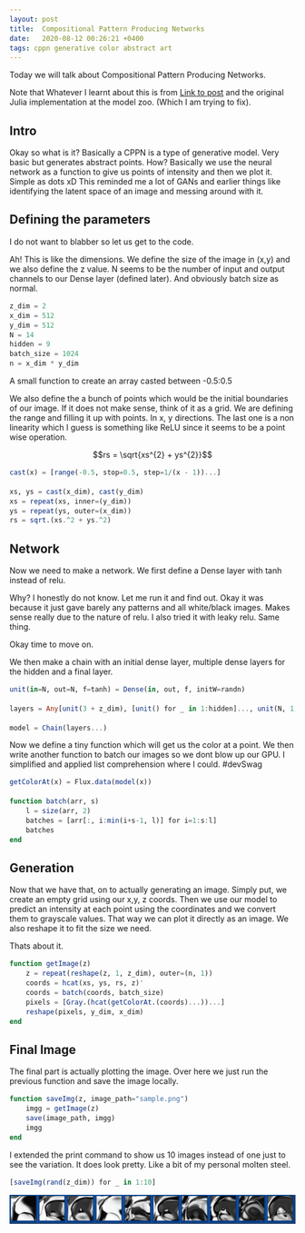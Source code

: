 ```yaml
---
layout: post
title:  Compositional Pattern Producing Networks
date:   2020-08-12 00:26:21 +0400
tags: cppn generative color abstract art
---
```


Today we will talk about Compositional Pattern Producing Networks. 

Note that Whatever I learnt about this is from [Link to post](https://blog.otoro.net/2016/03/25/generating-abstract-patterns-with-tensorflow/) and the original Julia implementation at the model zoo. (Which I am trying to fix).

## Intro
Okay so what is it? Basically a CPPN is a type of generative model. Very basic but generates abstract points. How? Basically we use the neural network as a function to give us points of intensity and then we plot it. Simple as dots xD
This reminded me a lot of GANs and earlier things like identifying the latent space of an image and messing around with it.

## Defining the parameters

I do not want to blabber so let us get to the code.

Ah! This is like the dimensions. We define the size of the image in (x,y) and we also define the z value. N seems to be the number of input and output channels to our Dense layer (defined later). And obviously batch size as normal. 

```julia
z_dim = 2
x_dim = 512
y_dim = 512
N = 14
hidden = 9
batch_size = 1024
n = x_dim * y_dim

```

A small function to create an array casted between -0.5:0.5 

We also define the a bunch of points which would be the initial boundaries of our image. If it does not make sense, think of it as a grid. We are defining the range and filling it up with points. In x, y directions. The last one is a non linearity which I guess is something like ReLU since it seems to be a point wise operation.

$$rs = \sqrt{xs^{2} + ys^{2}}$$

``` julia
cast(x) = [range(-0.5, stop=0.5, step=1/(x - 1))...]

xs, ys = cast(x_dim), cast(y_dim)
xs = repeat(xs, inner=(y_dim))
ys = repeat(ys, outer=(x_dim))
rs = sqrt.(xs.^2 + ys.^2)
```

## Network

Now we need to make a network.
We first define a Dense layer with tanh instead of relu. 

Why? I honestly do not know. Let me run it and find out. Okay it was because it just gave barely any patterns and all white/black images. Makes sense really due to the nature of relu. I also tried it with leaky relu. Same thing.

Okay time to move on.

We then make a chain with an initial dense layer, multiple dense layers for the hidden and a final layer.

``` julia
unit(in=N, out=N, f=tanh) = Dense(in, out, f, initW=randn)

layers = Any[unit(3 + z_dim), [unit() for _ in 1:hidden]..., unit(N, 1, σ)]

model = Chain(layers...)
```

Now we define a tiny function which will get us the color at a point. We then write another function to batch our images so we dont blow up our GPU. I simplified and applied list comprehension where I could. #devSwag

``` julia
getColorAt(x) = Flux.data(model(x))

function batch(arr, s)
    l = size(arr, 2)
    batches = [arr[:, i:min(i+s-1, l)] for i=1:s:l]
    batches
end
```

## Generation

Now that we have that, on to actually generating an image.
Simply put, we create an empty grid using our x,y, z coords.
Then we use our model to predict an intensity at each point using the coordinates and we convert them to grayscale values. That way we can plot it directly as an image. 
We also reshape it to fit the size we need.

Thats about it.

``` julia
function getImage(z)
    z = repeat(reshape(z, 1, z_dim), outer=(n, 1))
    coords = hcat(xs, ys, rs, z)'
    coords = batch(coords, batch_size)
    pixels = [Gray.(hcat(getColorAt.(coords)...))...]
    reshape(pixels, y_dim, x_dim)
end
```

## Final Image
The final part is actually plotting the image. Over here we just run the previous function and save the image locally.

``` julia
function saveImg(z, image_path="sample.png")
    imgg = getImage(z)
    save(image_path, imgg)
    imgg
end
```

I extended the print command to show us 10 images instead of one just to see the variation. It does look pretty. Like a bit of my personal molten steel.

``` julia
[saveImg(rand(z_dim)) for _ in 1:10]
```

![](/img/cppn.png)
